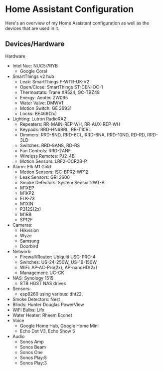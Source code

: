 # Home Assistant Configuration
Here's an overview of my Home Assistant configuration as well as the devices that are used in it.

## Devices/Hardware

Hardware
* Intel Nuc: NUC5i7RYB
  * Google Coral
* SmartThings v2 hub
  * Leak: SmartThings F-WTR-UK-V2
  * Open/Close: SmartThings ST-CEN-OC-1
  * Thermostats: Trane XR524, GC-TBZ48
  * Energy: Aeotec ZW095
  * Water Valve: DMWV1
  * Motion Switch: GE 26931
  * Locks: BE469(2x)
* Lighting: Lutron RadioRA2
  * Repeaters: RR-MAIN-REP-WH, RR-AUX-REP-WH
  * Keypads: RRD-HN6BRL, RR-T10RL
  * Dimmers: RRD-6ND, RRD-6CL, RRD-6NA, RRD-10ND, RD-RD, RRD-3LD
  * Switches: RRD-8ANS, RD-RS
  * Fan Controls: RRD-2ANF
  * Wireless Remotes: PJ2-4B
  * Motion Sensors: LRF2-OCR2B-P
* Alarm: Elk M1 Gold
  * Motion Sensors: ISC-BPR2-WP12
  * Leak Sensors: GRI 2600
  * Smoke Detectors: System Sensor 2WT-B
  * M1XEP
  * M1KP2
  * ELK-73
  * M1XIN
  * P212S(2x)
  * M1RB
  * SP12F
* Cameras:
  * Hikvision
  * Wyze
  * Samsung
  * Doorbird
* Network:
  * Firewall/Router: Ubiquiti USG-PRO-4
  * Switches: US-24-250W, US-16-150W
  * WiFi: AP-AC-Pro(2x), AP-nanoHD(2x)
  * Management: UC-CK
* NAS: Synology 1515
  * 8TB HGST NAS drives
* Sensors:
  * esp8266 using various: dht22,
* Smoke Detectors: Nest
* Blinds: Hunter Douglas PowerView
* WiFi Bulbs: Lifx 
* Water Heater: Rheem Econet
* Voice
  * Google Home Hub, Google Home Mini
  * Echo Dot V3, Echo Show 5
* Audio
  * Sonos Amp
  * Sonos Beam
  * Sonos One
  * Sonos Play:5
  * Sonos Play:3
